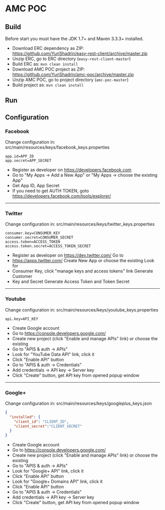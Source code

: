 # AMC POC

## Build
Before start you must have the JDK 1.7+ and Maven 3.3.3+ installed.

* Download ERC dependency as ZIP: https://github.com/YuriShadrin/easy-rest-client/archive/master.zip
* Unzip ERC, go to ERC directory (```easy-rest-client-master```)
* Build ERC as: ```mvn clean install```
* Download AMC POC project as ZIP: https://github.com/YuriShadrin/amc-poc/archive/master.zip
* Unzip AMC POC, go to project directory (```amc-poc-master```)
* Build project as: ```mvn clean install```

## Run

## Configuration

### Facebook

Change configuration in: src/main/resources/keys/facebook_keys.properties
```properties
app.id=APP_ID
app.secret=APP_SECRET
```

* Register as developer on https://developers.facebook.com
* Go to "My Apps -> Add a New App" or "My Apps -> choose the existing App" 
* Get App ID, App Secret
* If you need to get AUTH TOKEN, goto https://developers.facebook.com/tools/explorer/

--------------- 

### Twitter
Change configuration in: src/main/resources/keys/twitter_keys.properties
```properties
consumer.key=CONSUMER_KEY
consumer.secret=CONSUMER_SECRET
access.token=ACCESS_TOKEN
access.token.secret=ACCESS_TOKEN_SECRET
```

* Register as developer on https://dev.twitter.com/ Go to
* https://apps.twitter.com/ Create New App or choose the existing Look for
* Consumer Key, click "manage keys and access tokens" link Generate Customer
* Key and Secret Generate Access Token and Token Secret

--------------- 

### Youtube
Change configuration in: src/main/resources/keys/youtube_keys.properties
```properties
api.key=API_KEY
```

* Create Google account
* Go to https://console.developers.google.com/
* Create new project (click "Enable and manage APIs" link) or choose the existing
* Go to "APIS & auth -> APIs"
* Look for "YouTube Data API" link, click it
* Click "Enable API" button 
* Go to "APIS & auth -> Credentials"
* Add credentials -> API key -> Server key
* Click "Create" button, get API key from opened popup window  

--------------- 

### Google+
Change configuration in: src/main/resources/keys/googleplus_keys.json
```json
{
  "installed": {
    "client_id": "CLIENT_ID",
    "client_secret":"CLIENT_SECRET"
  }
}
```

* Create Google account
* Go to https://console.developers.google.com/
* Create new project (click "Enable and manage APIs" link) or choose the existing
* Go to "APIS & auth -> APIs"
* Look for "Google+ API" link, click it
* Click "Enable API" button 
* Look for "Google+ Domains API" link, click it
* Click "Enable API" button 
* Go to "APIS & auth -> Credentials"
* Add credentials -> API key -> Server key
* Click "Create" button, get API key from opened popup window  

